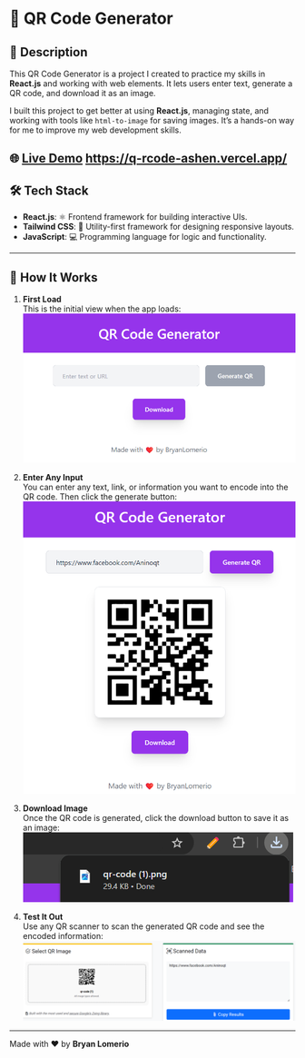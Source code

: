 # 🌟 QR Code Generator  

## 📄 Description  

This QR Code Generator is a project I created to practice my skills in **React.js** and working with web elements. It lets users enter text, generate a QR code, and download it as an image.  

I built this project to get better at using **React.js**, managing state, and working with tools like `html-to-image` for saving images. It’s a hands-on way for me to improve my web development skills.  

🌐 **[Live Demo](https://q-rcode-ashen.vercel.app/)**  https://q-rcode-ashen.vercel.app/
---  

## 🛠️ Tech Stack  

- **React.js**: ⚛️ Frontend framework for building interactive UIs.  
- **Tailwind CSS**: 🎨 Utility-first framework for designing responsive layouts.  
- **JavaScript**: 💻 Programming language for logic and functionality.  

---  

## 🚀 How It Works  

1. **First Load**  
   This is the initial view when the app loads:  
   ![QR Code Initial Load](./src/assets/qr1.png)  

2. **Enter Any Input**  
   You can enter any text, link, or information you want to encode into the QR code. Then click the generate button:  
   ![Enter Input to Generate QR](./src/assets/qr2.png)  

3. **Download Image**  
   Once the QR code is generated, click the download button to save it as an image:  
   ![Download QR Code Image](./src/assets/qr3.png)  

4. **Test It Out**  
   Use any QR scanner to scan the generated QR code and see the encoded information:  
   ![Test QR Code with Scanner](./src/assets/qr4.png)  

---  

Made with ❤️ by **Bryan Lomerio**  
